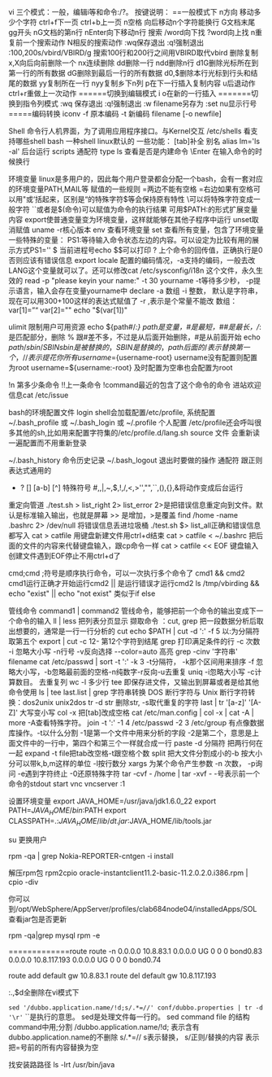 vi
三个模式：一般，编辑i等和命令:/?。
按键说明：
==一般模式下
n方向  移动多少个字符
ctrl+f下一页
ctrl+b上一页
n空格 向后移动n个字符能换行
G文档末尾
gg开头
nG文档的第n行
nEnter向下移动n行
搜索
/word向下找
?word向上找
n重复前一个搜索动作
N相反的搜索动作
:wq保存退出
:q!强制退出
:100,200s/vbird/VBIRD/g 搜索100行和200行之间用VBIRD取代vbird
删除复制
x,X向后向前删除一个
nx连续删除
dd删除一行
ndd删除n行
d1G删除光标所在到第一行的所有数据
dG删除到最后一行的所有数据
d0,$删除本行光标到行头和结尾的数据
yy复制所在一行
nyy复制乡下n列
p在下一行插入复制内容
u后退动作
ctrl+r重做上一次动作
======切换到编辑模式
i
o在新的一行插入
=======切换到指令列模式
:wq 保存退出
:q!强制退出
:w filename另存为
:set nu显示行号
=====编码转换
iconv -f 原本编码 -t 新编码 filename [-o newfile]

Shell 命令行人机界面，为了调用应用程序接口。与Kernel交互
/etc/shells 看支持哪些shell
bash 一种shell linux默认的
一些功能：
        [tab]补全
        别名 alias lm='ls -al'
        后台运行
        scripts
        通配符
type ls  查看是否是内建命令
\Enter 在输入命令的时候换行

环境变量
linux是多用户的，因此每个用户登录都会分配一个bash，会有一套对应的环境变量PATH,MAIL等
赋值的一些规则
        =两边不能有空格
        =右边如果有空格可以用"或‘括起来，区别是“的特殊字符$等会保持原有特性
        \可以将特殊字符变成一般字符
        ``或者是$(命令)可以赋值为命令的执行结果
        可用$PATH:的形式扩展变量内容
        export使普通变量变为环境变量，这样就能够在其他子程序中运行
        unset取消赋值
uname -r核心版本
env 查看环境变量 
set 查看所有变量，包含了环境变量
一些特殊的变量：
        PS1:等待输入命令状态左边的内容。可以设定为比较有用的展示方式PS1=''
        $ 当前进程号echo $$可以打印
        ? 上个命令的回传值，正确执行是0否则应该有错误信息
export
locale 配置的编码情况，-a支持的编码，一般去改LANG这个变量就可以了。还可以修改cat /etc/sysconfig/i18n
这个文件，永久生效的    
read -p "please keyin your name:" -t 30 yourname  -t等待多少秒， -p提示语言，输入会存在变量yourname中
declare 
    -a 数组
    -i 整数， 默认是字符串，现在可以用300+100这样的表达式赋值了
    -r ,表示是个常量不能改
数组： var[1]=”“  var[2]=""  echo "$(var[1])"

ulimit 限制用户可用资源
echo ${path#/*:} path是变量，#是最短，##是最长，/*:是匹配部分，删除
% 跟#差不多，不过是从后面开始删除，#是从前面开始
echo ${path/sbin/SBIN}sbin是被替换的，SBIN是替换的，path后面的/表示替换第一个，//表示提花你所有
username=${username-root}  username没有配置则配置为root
username=${username:-root} 及时配置为空串也会配置为root

!n 第多少条命令
!!上一条命令
!command最近的包含了这个命令的命令
进站欢迎信息cat /etc/issue

bash的环境配置文件
login shell会加载配置/etc/profile, 系统配置
~/.bash_profile 或 ~/.bash_login 或 ~/.profile  个人配置
/etc/profile还会呼叫很多其他的sh,比如用来配置字符集的/etc/profile.d/lang.sh
source 文件  会重新读一遍配置而不用重新登录

~/.bash_history 命令历史记录
~/.bash_logout  退出时要做的操作
通配符 跟正则表达式通用的
* ? [] [a-b] [^]
特殊符号 #,\,|,~,$,!,/,<,>'',"",``,(),{},&将动作变成后台运行

重定向管道
./test.sh > list_right 2> list_error  2>是把错误信息重定向到文件。默认是标准输入输出，也就是屏幕 >> 是增加，>是覆盖
find /home -name .bashrc 2> /dev/null 将错误信息丢进垃圾桶
./test.sh $> list_all正确和错误信息都写入
cat > catfile 用键盘新建文件用ctrl+d结束
cat > catfile < ~/.bashrc  把后面的文件的内容来代替键盘输入，跟cp命令一样
cat > catfile << EOF 键盘输入创建文件遇到EOF停止不用ctrl+d了

cmd;cmd  ;符号是顺序执行命令，可以一次执行多个命令了
cmd1 && cmd2 cmd1运行正确才开始运行cmd2  || 是运行错误才运行cmd2
ls /tmp/vbirding && echo "exist" || echo "not exist"  类似于if else

管线命令
 command1 | command2 管线命令，能够把前一个命令的输出变成下一个命令的输入
ll | less  把列表分页显示
撷取命令 ：cut, grep 把一段数据分析后取出想要的，通常是一行一行分析的
cut 
echo $PATH | cut -d ':' -f 5  以:为分隔符取第五个
export | cut -c 12-  第12个字符到结尾
grep 打印满足条件的行
    -c 次数
    -i 忽略大小写
    -n行号
    -v反向选择
    --color=auto 高亮
grep -cinv '字符串' filename
cat /etc/passwd | sort -t ':' -k 3  -t分隔符， -k那个区间用来排序
-f 忽略大小写，-b忽略最前面的空格-n纯数字-r反向-u去重复
uniq -i忽略大小写 -c计算数目。  去重复列
wc -l 多少行 
tee 即保存进文件，又输出到屏幕或者是给其他命令使用
ls | tee last.list | grep 
字符串转换
 DOS 断行字符与 Unix 断行字符转换：dos2unix  unix2dos
tr -d str 删除str,    -s取代重复的字符
       last | tr '[a-z]' '[A-Z]'   大写变小写
col -x 把[tab]改成空格
cat /etc/man.config | col -x | cat -A | more    -A查看特殊字符。
join -t ':' -1 4 /etc/passwd -2 3 /etc/group
    有点像数据库操作。-t以什么分割 -1是第一个文件中用来分析的字段   -2是第二个，意思是上面文件中的一行中，第四个和第三个一样就合成一行
paste -d 分隔符 把两行何在一起
expand -t file把tab改空格-t跟空格个数
split 把大文件分割成小的-b 按大小分可以带k,b,m这样的单位 -l按行数分
 xargs 为某个命令产生参数
            -n 次数， -p询问 -e遇到字符终止   -0还原特殊字符
 tar -cvf - /home | tar -xvf -  -号表示前一个命令的stdout
start vnc
vncserver :1
 
设置环境变量
export JAVA_HOME=/usr/java/jdk1.6.0_22
export PATH=$JAVA_HOME/bin:$PATH 
export CLASSPATH=.:$JAVA_HOME/lib/dt.jar:$JAVA_HOME/lib/tools.jar 
 
su 更换用户
 
rpm -qa | grep Nokia-REPORTER-cntgen
-i install
 
解压rpm包 rpm2cpio oracle-instantclient11.2-basic-11.2.0.2.0.i386.rpm | cpio -div
 
你可以到/opt/WebSphere/AppServer/profiles/clab684node04/installedApps/SOL  查看jar包是否更新
 
rpm -qa|grep mysql
rpm -e
 
 =============route
route -n
0.0.0.0         10.8.83.1       0.0.0.0         UG    0      0        0 bond0.83
0.0.0.0         10.8.117.193    0.0.0.0         UG    0      0        0 bond0.74

route add default gw 10.8.83.1
route del default gw 10.8.117.193

:.,$d全删除在vi模式下

`sed '/dubbo.application.name/!d;s/.*=//' conf/dubbo.properties | tr -d '\r'`
``是执行的意思。 sed是处理文件每一行的。
sed command file 的结构
command中用;分割
/dubbo.application.name/!d; 表示含有dubbo.application.name的不删除
s/.*=// s表示替换， s/正则/替换的内容   表示把=号前的所有内容替换为空

找安装路路径  ls -lrt /usr/bin/java
